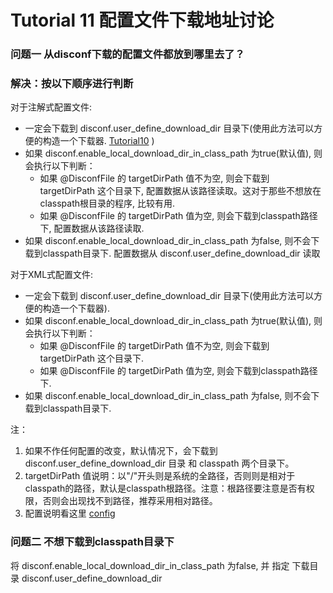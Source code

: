Tutorial 11 配置文件下载地址讨论
=======

### 问题一 从disconf下载的配置文件都放到哪里去了？

### 解决：按以下顺序进行判断

对于注解式配置文件:

- 一定会下载到 disconf.user_define_download_dir 目录下(使用此方法可以方便的构造一个下载器. [Tutorial10](Tutorial10.html) )
- 如果 disconf.enable_local_download_dir_in_class_path 为true(默认值), 则会执行以下判断：
    - 如果 @DisconfFile 的 targetDirPath 值不为空, 则会下载到 targetDirPath 这个目录下, 配置数据从该路径读取。这对于那些不想放在classpath根目录的程序, 比较有用.
    - 如果 @DisconfFile 的 targetDirPath 值为空, 则会下载到classpath路径下, 配置数据从该路径读取. 
- 如果 disconf.enable_local_download_dir_in_class_path 为false, 则不会下载到classpath目录下. 配置数据从 disconf.user_define_download_dir 读取

对于XML式配置文件:

- 一定会下载到 disconf.user_define_download_dir 目录下(使用此方法可以方便的构造一个下载器).
- 如果 disconf.enable_local_download_dir_in_class_path 为true(默认值), 则会执行以下判断：
    - 如果 @DisconfFile 的 targetDirPath 值不为空, 则会下载到 targetDirPath 这个目录下.
    - 如果 @DisconfFile 的 targetDirPath 值为空, 则会下载到classpath路径下.
- 如果 disconf.enable_local_download_dir_in_class_path 为false, 则不会下载到classpath目录下. 

注： 

1. 如果不作任何配置的改变，默认情况下，会下载到 disconf.user_define_download_dir 目录 和 classpath 两个目录下。
2. targetDirPath 值说明：以"/"开头则是系统的全路径，否则则是相对于classpath的路径，默认是classpath根路径。注意：根路径要注意是否有权限，否则会出现找不到路径，推荐采用相对路径。
3. 配置说明看这里 [config](../../config/src/client-config.html)

### 问题二 不想下载到classpath目录下

将 disconf.enable_local_download_dir_in_class_path 为false, 并 指定 下载目录  disconf.user_define_download_dir 